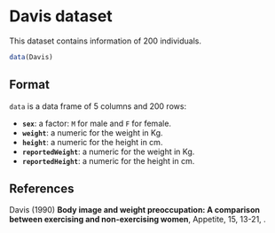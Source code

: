 # Davis dataset

This dataset contains information of 200 individuals.

```r
data(Davis)
```

## Format

`data` is a data frame of 5 columns and 200 rows:

- **`sex`**: a factor: `M` for male and `F` for female.
- **`weight`**: a numeric for the weight in Kg.
- **`height`**: a numeric for the height in cm.
- **`reportedWeight`**: a numeric for the weight in Kg.
- **`reportedHeight`**: a numeric for the height in cm.

## References

Davis (1990) **Body image and weight preoccupation: A comparison between exercising and non-exercising women**, Appetite, 15, 13-21, .

 
